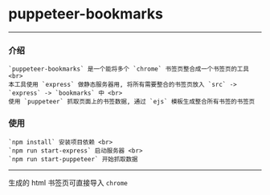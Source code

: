 # puppeteer-bookmarks

********

### 介绍
    `puppeteer-bookmarks` 是一个能将多个 `chrome` 书签页整合成一个书签页的工具 <br>
    本工具使用 `express` 做静态服务器用, 将所有需要整合的书签页放入 `src` -> `express` -> `bookmarks` 中 <br>
    使用 `puppeteer` 抓取页面上的书签数据, 通过 `ejs` 模板生成整合所有书签的书签页

### 使用
    `npm install` 安装项目依赖 <br>
    `npm run start-express` 启动服务器 <br>
    `npm run start-puppeteer` 开始抓取数据

********

生成的 html 书签页可直接导入 `chrome`